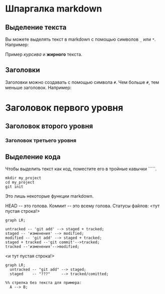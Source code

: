 # Шпаргалка markdown

## Выделение текста

Вы можете выделять текст в markdown с помощью символов `_` или `*`. Например:

Пример _курсива_ и **жирного** текста.

## Заголовки

Заголовки можно создавать с помощью символа `#`. Чем больше `#`, тем меньше заголовок. Например:

# Заголовок первого уровня
## Заголовок второго уровня
### Заголовок третьего уровня

## Выделение кода

Чтобы выделить текст как код, поместите его в тройные кавычки `````. 

```
mkdir my_project
cd my_project
git init
```
Это лишь некоторые функции markdown.

HEAD -- это голова.
Коммит -- это всему голова.
Статусы файлов:
<тут пустая строка!>

```mermaid
graph LR;

untracked -- 'git add' --> staged + tracked;
staged -- 'изменения' --> modified;
modified -- 'git add' --> staged + tracked;
staged + tracked --'git commit'-->tracked;
tracked --'изменения'-->modified;
```
<и тут пустая строка!>


```mermaid
graph LR;
  untracked -- "git add" --> staged;
  staged    -- "???"     --> tracked/comitted;

%% стрелка без текста для примера: 
  A --> B;
```
